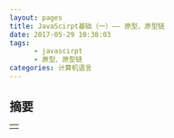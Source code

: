 ```yaml
---
layout: pages
title: JavaScirpt基础（一）—— 原型、原型链
date: 2017-05-29 10:38:03
tags:
      - javascirpt 
      - 原型、原型链
categories: 计算机语言
---
```

## 摘要 ##
<!--**<p style="color:#15A05D;display：block"></p>**-->

<table><tr><td bgcolor=#FAEBD7>
      
</td></tr></table>